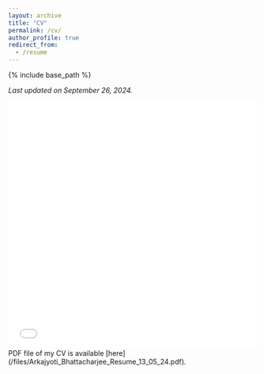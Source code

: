 ```yaml
---
layout: archive
title: "CV"
permalink: /cv/
author_profile: true
redirect_from:
  - /resume
---
```


{% include base_path %}

*Last updated on September 26, 2024.*

<iframe src="/files/Arkajyoti_Bhattacharjee_Resume_26_09_24.pdf" width="100%" height="500" frameborder="no" border="0" marginwidth="0" marginheight="0"></iframe>
PDF file of my CV is available [here](/files/Arkajyoti_Bhattacharjee_Resume_13_05_24.pdf).
